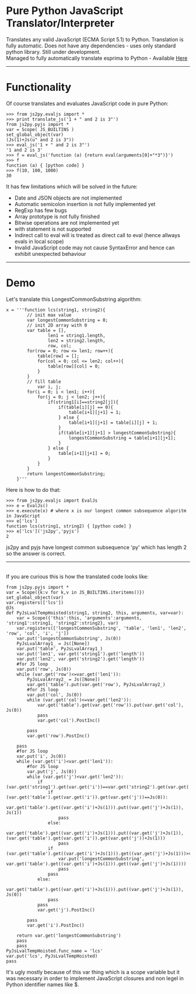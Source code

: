 <h1><b>Pure Python JavaScript Translator/Interpreter</b></h1>

Translates any valid JavaScript (ECMA Script 5.1) to Python. Translation is fully automatic. Does not have any 
dependencies - uses only standard python library. Still under development. 
<br>
Managed to fully automatically translate esprima to Python - Available <a href="https://github.com/PiotrDabkowski/Js2Py/blob/master/js2py/examples/pyesprima.py"> Here </a>

<hr>
<h1><b>Functionality</b></h1>
Of course translates and evaluates JavaScript code in pure Python:

    >>> from js2py.evaljs import *
    >>> print translate_js('1 + " and 2 is 3"')
    from js2py.pyjs import *
    var = Scope( JS_BUILTINS )
    set_global_object(var)
    (Js(1)+Js(u" and 2 is 3"))
    >>> eval_js('1 + " and 2 is 3"')  
    '1 and 2 is 3'
    >>> f = eval_js('function (a) {return eval(arguments[0]+"*3")}')
    >>> f
    function (a) { [python code] }
    >>> f(10, 100, 1000)
    30

It has few limitations which will be solved in the future:
<ul>
<li>Date and JSON objects are not implemented</li>
<li>Automatic semicolon insertion is not fully implemented yet</li>
<li>RegExp has few bugs</li>
<li>Array prototype is not fully finished</li>
<li>Bitwise operations are not implemented yet</li>
<li>with statement is not supported</li>
<li>Indirect call to eval will is treated as direct call to eval (hence allways evals in local scope)</li>
<li>Invalid JavaScript code may not cause SyntaxError and hence can exhibit unexpected behaviour</li>
</ul>

<hr>
<h1><b>Demo </b></h1>
Let's translate this LongestCommonSubstring algorithm:

    x = '''function lcs(string1, string2){
        	// init max value
        	var longestCommonSubstring = 0;
        	// init 2D array with 0
        	var table = [],
                    len1 = string1.length,
                    len2 = string2.length,
                    row, col;
        	for(row = 0; row <= len1; row++){
        		table[row] = [];
        		for(col = 0; col <= len2; col++){
        			table[row][col] = 0;
        		}
        	}
        	// fill table
                var i, j;
        	for(i = 0; i < len1; i++){
        		for(j = 0; j < len2; j++){
        			if(string1[i]==string2[j]){
        				if(table[i][j] == 0){
        					table[i+1][j+1] = 1;
        				} else {
        					table[i+1][j+1] = table[i][j] + 1;
        				}
        				if(table[i+1][j+1] > longestCommonSubstring){
        					longestCommonSubstring = table[i+1][j+1];
        				}
        			} else {
        				table[i+1][j+1] = 0;
        			}
        		}
        	}
        	return longestCommonSubstring;
        }'''
Here is how to do that:

    >>> from js2py.evaljs import EvalJs
    >>> e = EvalJs()
    >>> e.execute(x) # where x is our longest common subsequence algoritm in JavaScript
    >>> e['lcs']
    function lcs(string1, string2) { [python code] }
    >>> e['lcs']('js2py','pyjs')
    2 
js2py and pyjs have longest common subsequence 'py' which has length 2 so the answer is correct. 

<hr>
<br>
If you are curious this is how the translated code looks like:

    from js2py.pyjs import *
    var = Scope({k:v for k,v in JS_BUILTINS.iteritems()})
    set_global_object(var)
    var.registers(['lcs'])
    @Js
    def PyJsLvalTempHoisted(string1, string2, this, arguments, var=var):
        var = Scope({'this':this, 'arguments':arguments, 'string1':string1, 'string2':string2}, var)
        var.registers(['longestCommonSubstring', 'table', 'len1', 'len2', 'row', 'col', 'i', 'j'])
        var.put('longestCommonSubstring', Js(0))
        PyJsLvalArray1_ = Js([None])
        var.put('table', PyJsLvalArray1_)
        var.put('len1', var.get('string1').get('length'))
        var.put('len2', var.get('string2').get('length'))
        #for JS loop
        var.put('row', Js(0))
        while (var.get('row')<=var.get('len1')):
            PyJsLvalArray2_ = Js([None])
            var.get('table').put(var.get('row'), PyJsLvalArray2_)
            #for JS loop
            var.put('col', Js(0))
            while (var.get('col')<=var.get('len2')):
                var.get('table').get(var.get('row')).put(var.get('col'), Js(0))
                pass
                var.get('col').PostInc()
            
            pass
            var.get('row').PostInc()
        
        pass
        #for JS loop
        var.put('i', Js(0))
        while (var.get('i')<var.get('len1')):
            #for JS loop
            var.put('j', Js(0))
            while (var.get('j')<var.get('len2')):
                if (var.get('string1').get(var.get('i'))==var.get('string2').get(var.get('j'))):
                    if (var.get('table').get(var.get('i')).get(var.get('j'))==Js(0)):
                        var.get('table').get((var.get('i')+Js(1))).put((var.get('j')+Js(1)), Js(1))
                        pass
                    else:
                        var.get('table').get((var.get('i')+Js(1))).put((var.get('j')+Js(1)), (var.get('table').get(var.get('i')).get(var.get('j'))+Js(1)))
                        pass
                    if (var.get('table').get((var.get('i')+Js(1))).get((var.get('j')+Js(1)))>var.get('longestCommonSubstring')):
                        var.put('longestCommonSubstring', var.get('table').get((var.get('i')+Js(1))).get((var.get('j')+Js(1))))
                        pass
                    pass
                else:
                    var.get('table').get((var.get('i')+Js(1))).put((var.get('j')+Js(1)), Js(0))
                    pass
                pass
                var.get('j').PostInc()
            
            pass
            var.get('i').PostInc()
        
        return var.get('longestCommonSubstring')
        pass
        pass
    PyJsLvalTempHoisted.func_name = 'lcs'
    var.put('lcs', PyJsLvalTempHoisted)
    pass


It's ugly mostly because of this var thing which is a scope variable but it was necessary in order to implement JavaScript closures and non legel in Python identifier names like $.

